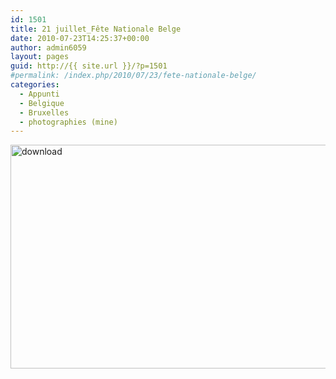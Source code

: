 ```yaml
---
id: 1501
title: 21 juillet_Fête Nationale Belge
date: 2010-07-23T14:25:37+00:00
author: admin6059
layout: pages
guid: http://{{ site.url }}/?p=1501
#permalink: /index.php/2010/07/23/fete-nationale-belge/
categories:
  - Appunti
  - Belgique
  - Bruxelles
  - photographies (mine)
---
```

<img class="aligncenter wp-image-3618" src="{{ site.url }}/images/uploads/2010/07/download.jpg" alt="download" width="550" height="358" srcset="{{ site.url }}/images/uploads/2010/07/download.jpg 692w, {{ site.url }}/images/uploads/2010/07/download-300x195.jpg 300w" sizes="(max-width: 550px) 100vw, 550px" />